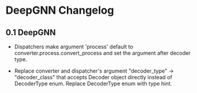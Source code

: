 # DeepGNN Changelog

## 0.1 DeepGNN

* Dispatchers make argument 'process' default to converter.process.convert_process and set the argument after decoder type.

* Replace converter and dispatcher's argument "decoder_type" -> "decoder_class" that accepts Decoder object directly instead of DecoderType enum. Replace DecoderType enum with type hint.
